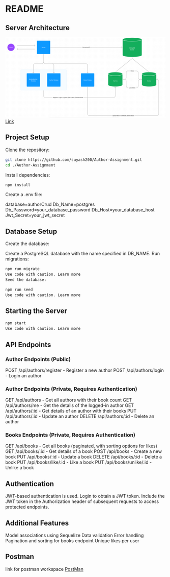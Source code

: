 # README

## Server Architecture

![image](/serverArch.png)
[Link](/serverArch.png)

## Project Setup

Clone the repository:

```bash
git clone https://github.com/suyash200/Author-Assignment.git
cd ./Author-Assignment
```

Install dependencies:

```bash
npm install

```

Create a .env file:

database=authorCrud
Db_Name=postgres
Db_Password=your_database_password
Db_Host=your_database_host
Jwt_Secret=your_jwt_secret

## Database Setup

Create the database:

Create a PostgreSQL database with the name specified in DB_NAME.
Run migrations:

```bash
npm run migrate
Use code with caution. Learn more
Seed the database:
```

```bash
npm run seed
Use code with caution. Learn more
```

## Starting the Server

```bash
npm start
Use code with caution. Learn more
```

## API Endpoints

### Author Endpoints (Public)

POST /api/authors/register - Register a new author
POST /api/authors/login - Login an author

### Author Endpoints (Private, Requires Authentication)

GET /api/authors - Get all authors with their book count
GET /api/authors/me - Get the details of the logged-in author
GET /api/authors/:id - Get details of an author with their books
PUT /api/authors/:id - Update an author
DELETE /api/authors/:id - Delete an author

### Books Endpoints (Private, Requires Authentication)

GET /api/books - Get all books (paginated, with sorting options for likes)
GET /api/books/:id - Get details of a book
POST /api/books - Create a new book
PUT /api/books/:id - Update a book
DELETE /api/books/:id - Delete a book
PUT /api/books/like/:id - Like a book
PUT /api/books/unlike/:id - Unlike a book

## Authentication

JWT-based authentication is used.
Login to obtain a JWT token.
Include the JWT token in the Authorization header of subsequent requests to access protected endpoints.

## Additional Features

Model associations using Sequelize
Data validation
Error handling
Pagination and sorting for books endpoint
Unique likes per user

## Postman

link for postman workspace
[PostMan](https://www.postman.com/inmyevent/workspace/authorcrud/collection/25009364-aa3a1553-5dc5-4969-a427-0e266e06595b?action=share&creator=25009364)
